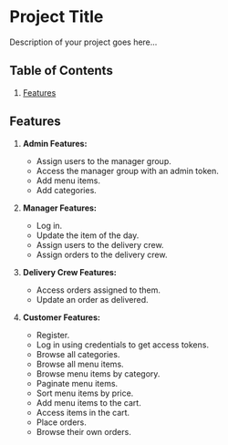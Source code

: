 # Project Title

Description of your project goes here...

## Table of Contents

1. [Features](#features)

## Features

1. **Admin Features:**
   - Assign users to the manager group.
   - Access the manager group with an admin token.
   - Add menu items.
   - Add categories.

2. **Manager Features:**
   - Log in.
   - Update the item of the day.
   - Assign users to the delivery crew.
   - Assign orders to the delivery crew.

3. **Delivery Crew Features:**
   - Access orders assigned to them.
   - Update an order as delivered.

4. **Customer Features:**
   - Register.
   - Log in using credentials to get access tokens.
   - Browse all categories.
   - Browse all menu items.
   - Browse menu items by category.
   - Paginate menu items.
   - Sort menu items by price.
   - Add menu items to the cart.
   - Access items in the cart.
   - Place orders.
   - Browse their own orders.




